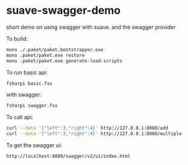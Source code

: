 # suave-swagger-demo
short demo on using swagger with suave. and the swagger provider

To build:
``` bash
mono ./.paket/paket.bootstrapper.exe
mono .paket/paket.exe restore
mono .paket/paket.exe generate-load-scripts
```

To run basic api:
``` bash
fsharpi basic.fsx
```

with swagger:
``` bash
fsharpi swagger.fsx
```

To call api:
``` bash
curl --data '{"left":3,"right":4}' http://127.0.0.1:8080/add
curl --data '{"left":3,"right":4}' http://127.0.0.1:8080/multiple
```

To get the swagger ui:
```
http://localhost:8080/swagger/v2/ui/index.html
```